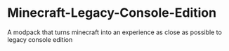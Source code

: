 # Minecraft-Legacy-Console-Edition
A modpack that turns minecraft into an experience as close as possible to legacy console edition
